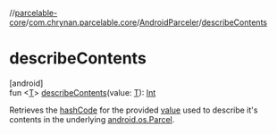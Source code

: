 //[parcelable-core](../../../index.md)/[com.chrynan.parcelable.core](../index.md)/[AndroidParceler](index.md)/[describeContents](describe-contents.md)

# describeContents

[android]\
fun &lt;[T](describe-contents.md)&gt; [describeContents](describe-contents.md)(value: [T](describe-contents.md)): [Int](https://kotlinlang.org/api/latest/jvm/stdlib/kotlin/-int/index.html)

Retrieves the [hashCode](../../../../parcelable-core/com.chrynan.parcelable.core/-android-parceler/hash-code.md) for the provided [value](describe-contents.md) used to describe it's contents in the underlying [android.os.Parcel](https://developer.android.com/reference/kotlin/android/os/Parcel.html).
